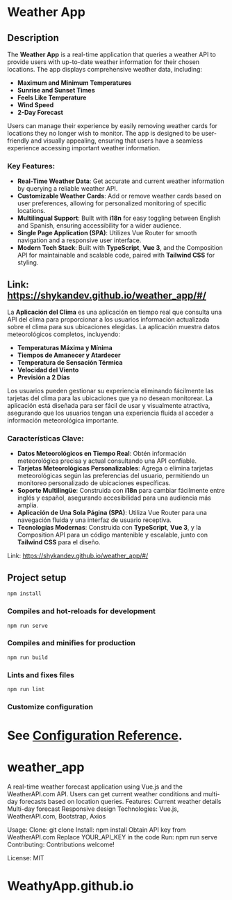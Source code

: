 # Weather App

## Description

The **Weather App** is a real-time application that queries a weather API to provide users with up-to-date weather information for their chosen locations. The app displays comprehensive weather data, including:

- **Maximum and Minimum Temperatures**
- **Sunrise and Sunset Times**
- **Feels Like Temperature**
- **Wind Speed**
- **2-Day Forecast**

Users can manage their experience by easily removing weather cards for locations they no longer wish to monitor. The app is designed to be user-friendly and visually appealing, ensuring that users have a seamless experience accessing important weather information.

### Key Features:

- **Real-Time Weather Data**: Get accurate and current weather information by querying a reliable weather API.
- **Customizable Weather Cards**: Add or remove weather cards based on user preferences, allowing for personalized monitoring of specific locations.
- **Multilingual Support**: Built with **i18n** for easy toggling between English and Spanish, ensuring accessibility for a wider audience.
- **Single Page Application (SPA)**: Utilizes Vue Router for smooth navigation and a responsive user interface.
- **Modern Tech Stack**: Built with **TypeScript**, **Vue 3**, and the Composition API for maintainable and scalable code, paired with **Tailwind CSS** for styling.

Link: https://shykandev.github.io/weather_app/#/
---

La **Aplicación del Clima** es una aplicación en tiempo real que consulta una API del clima para proporcionar a los usuarios información actualizada sobre el clima para sus ubicaciones elegidas. La aplicación muestra datos meteorológicos completos, incluyendo:

- **Temperaturas Máxima y Mínima**
- **Tiempos de Amanecer y Atardecer**
- **Temperatura de Sensación Térmica**
- **Velocidad del Viento**
- **Previsión a 2 Días**

Los usuarios pueden gestionar su experiencia eliminando fácilmente las tarjetas del clima para las ubicaciones que ya no desean monitorear. La aplicación está diseñada para ser fácil de usar y visualmente atractiva, asegurando que los usuarios tengan una experiencia fluida al acceder a información meteorológica importante.

### Características Clave:

- **Datos Meteorológicos en Tiempo Real**: Obtén información meteorológica precisa y actual consultando una API confiable.
- **Tarjetas Meteorológicas Personalizables**: Agrega o elimina tarjetas meteorológicas según las preferencias del usuario, permitiendo un monitoreo personalizado de ubicaciones específicas.
- **Soporte Multilingüe**: Construida con **i18n** para cambiar fácilmente entre inglés y español, asegurando accesibilidad para una audiencia más amplia.
- **Aplicación de Una Sola Página (SPA)**: Utiliza Vue Router para una navegación fluida y una interfaz de usuario receptiva.
- **Tecnologías Modernas**: Construida con **TypeScript**, **Vue 3**, y la Composition API para un código mantenible y escalable, junto con **Tailwind CSS** para el diseño.

Link: https://shykandev.github.io/weather_app/#/

## Project setup
```
npm install
```

### Compiles and hot-reloads for development
```
npm run serve
```

### Compiles and minifies for production
```
npm run build
```

### Lints and fixes files
```
npm run lint
```

### Customize configuration
See [Configuration Reference](https://cli.vuejs.org/config/).
=======
# weather_app
A real-time weather forecast application using Vue.js and the WeatherAPI.com API. Users can get current weather conditions and multi-day forecasts based on location queries.
Features:
Current weather details
Multi-day forecast
Responsive design
Technologies:
Vue.js, WeatherAPI.com, Bootstrap, Axios

Usage:
Clone: git clone <repository-url>
Install: npm install
Obtain API key from WeatherAPI.com
Replace YOUR_API_KEY in the code
Run: npm run serve
Contributing:
Contributions welcome!

License:
MIT

# WeathyApp.github.io
